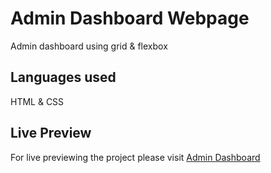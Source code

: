 # Admin Dashboard Webpage
Admin dashboard using grid &amp; flexbox


## Languages used 
 HTML & CSS
## Live Preview
 For live previewing the project please visit [Admin Dashboard](https:pariharx7.github.io/admindashb)

